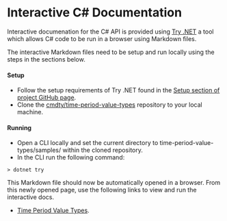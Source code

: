 # Interactive C# Documentation

Interactive documenation for the C# API is provided using [Try .NET](https://dotnet.microsoft.com/platform/try-dotnet) 
a tool which allows C# code to be run in a browser using Markdown files.

The interactive Markdown files need to be setup and run locally using the steps in the sections below.

#### Setup

* Follow the setup requirements of Try .NET found in the [Setup section of project GitHub page](https://github.com/dotnet/try#setup).
* Clone the [cmdty/time-period-value-types](https://github.com/cmdty/time-period-value-types) repository to your local machine.


#### Running

* Open a CLI locally and set the current directory to time-period-value-types/samples/ within the cloned repository.
* In the CLI run the following command:
```
> dotnet try
```

This Markdown file should now be automatically opened in a browser. From this newly opened page, use the following links to view and run the interactive docs.
* [Time Period Value Types](TimePeriodValueTypes.md).
